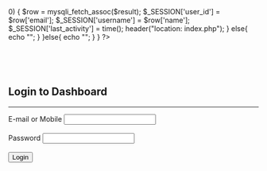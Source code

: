 <?php
include 'db.php';
if (!isset($_SESSION)) {
  session_start();
}
if(isset($_POST['submit'])){

    $uname = mysqli_real_escape_string($con,$_POST['username']);
    $password = mysqli_real_escape_string($con,$_POST['password']);

    $psw = md5($password);

    if (!empty($uname) OR !empty($psw)){

        $sql = "SELECT email, name, mobile, password FROM useradmin WHERE (email = '$uname' OR mobile = '$uname') AND password = '$psw'";

        $result = mysqli_query($con,$sql);
        
        $count = mysqli_num_rows($result);

        if ($count > 0) {
          $row = mysqli_fetch_assoc($result);

            $_SESSION['user_id'] = $row['email'];
            $_SESSION['username'] = $row['name'];
            $_SESSION['last_activity'] = time();

            header("location: index.php");                             
          }
       else{
          echo "<script>
            alert('Invalid Credentials. Try again');
            window.history.back();
          </script>";
        }
    }else{
          echo "<script>
            alert('Email and password must be filled.');
            window.history.back();
          </script>";
        }

}
?>
<!DOCTYPE html>
<html>
<head>
  <meta charset="utf-8">
  <title>IARI Backend</title>
  <link rel="icon" href="img/iari-logo.png" type="image/x-icon">
  <!-- Latest compiled and minified CSS -->
<link rel="stylesheet" href="https://maxcdn.bootstrapcdn.com/bootstrap/4.5.2/css/bootstrap.min.css">

<!-- jQuery library -->
<script src="https://ajax.googleapis.com/ajax/libs/jquery/3.5.1/jquery.min.js"></script>

<!-- Popper JS -->
<script src="https://cdnjs.cloudflare.com/ajax/libs/popper.js/1.16.0/umd/popper.min.js"></script>

<!-- Latest compiled JavaScript -->
<script src="https://maxcdn.bootstrapcdn.com/bootstrap/4.5.2/js/bootstrap.min.js"></script>
</head>
<body>
  <div class="container" style="padding-top: 60px;"> 
  <div class="row">
    <div class="col-md-3"></div>
    <div class="col-md-6">   
    <form method="post">      
      <div class="card border border-success">
        <div class="card-header"><h2 class="text text-success">Login to Dashboard</h2></div>
          <hr class="border border-success">
           <div class="card-body">
              <div class="form-group">
                <div class="row">
                  <div class="col-md-12">
                    <label class="text text-success">E-mail or Mobile</strong></label>
                    <input type="text" name="username" class="form-control"  required="required">
                  </div>
                </div>
                <br>
                <div class="row">
                  <div class="col-md-12">
                    <label class="text text-success">Password</label>
                    <input type="password" name="password" class="form-control" required="required">                     
                  </div>
                </div>
                <br>
                <div class="row">
                  <div class="col-md-12">
                    <input type="submit" name="submit" class="btn btn-success form-control" value="Login">
                  </div>
               </div>
             </div>
            </div>
    </form> 
 </div>
<div class="col-md-3"></div>
</div>
</div>
</body>
</html>
